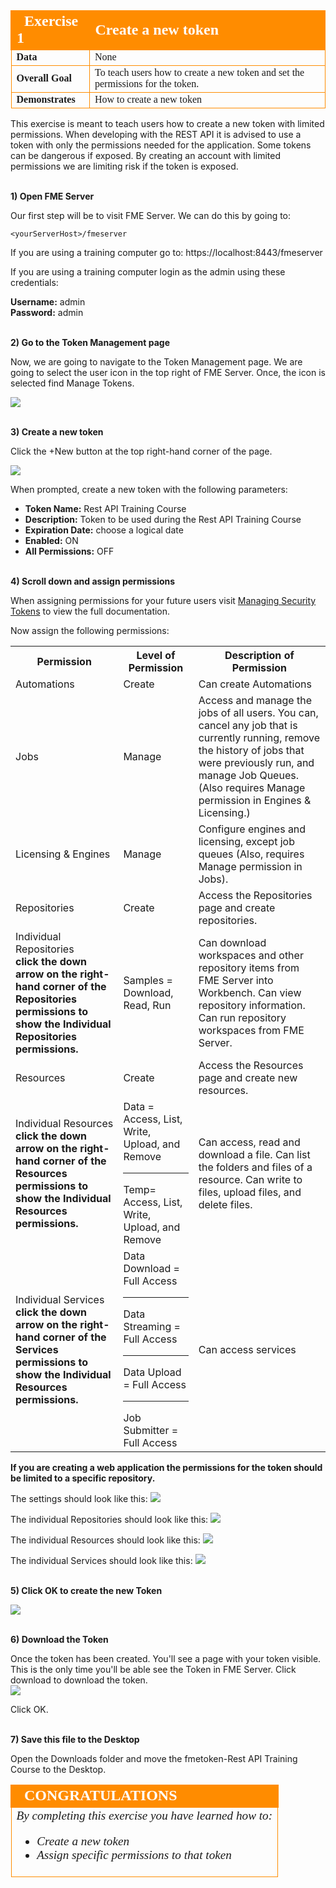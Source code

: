 <table style="border-spacing: 0px;border-collapse: collapse;font-family:serif">
<tr>
<td width=25% style="vertical-align:middle;background-color:darkorange;border: 2px solid darkorange">
<i class="fa fa-cogs fa-lg fa-pull-left fa-fw" style="color:white;padding-right: 12px;vertical-align:text-top"></i>
<span style="color:white;font-size:x-large;font-weight: bold">Exercise 1</span>
</td>
<td style="border: 2px solid darkorange;background-color:darkorange;color:white">
<span style="color:white;font-size:x-large;font-weight: bold">Create a new token</span>
</td>
</tr>

<tr>
<td style="border: 1px solid darkorange; font-weight: bold">Data</td>
<td style="border: 1px solid darkorange">None</td>
</tr>

<tr>
<td style="border: 1px solid darkorange; font-weight: bold">Overall Goal</td>
<td style="border: 1px solid darkorange">To teach users how to create a new token and set the permissions for the token.</td>
</tr>

<tr>
<td style="border: 1px solid darkorange; font-weight: bold">Demonstrates</td>
<td style="border: 1px solid darkorange">How to create a new token</td>
</tr>

</table>

This exercise is meant to teach users how to create a new token with limited permissions. When developing with the REST API it is advised to use a token with only the permissions needed for the application. Some tokens can be dangerous if exposed. By creating an account with limited permissions we are limiting risk if the token is exposed.

<br>**1) Open FME Server**

Our first step will be to visit FME Server. We can do this by going to:

    <yourServerHost>/fmeserver
If you are using a training computer go to: https://localhost:8443/fmeserver

If you  are using a training computer login as the admin using these credentials:

<b>Username:</b> admin
<br>
<b>Password:</b> admin



<br>**2) Go to the Token Management page**

Now, we are going to navigate to the Token Management page. We are going to select the user icon in the top right of FME Server. Once, the icon is selected find Manage Tokens.

![](./Images/image1.5.1.managetoken.png)



<br>**3) Create a new token**

Click the +New button at the top right-hand corner of the page.

![](./Images/image1.5.2.newtokens.png)



When prompted, create a new token with the following parameters:


- **Token Name:** Rest API Training Course
- **Description:** Token to be used during the Rest API Training Course
- **Expiration Date:** choose a logical date
- **Enabled:** ON
- **All Permissions:** OFF

<br>**4) Scroll down and assign permissions**

When assigning permissions for your future users visit [Managing Security Tokens](http://docs.safe.com/fme/2019.0/html/FME_Server_Documentation/WebUI/Manage-Token.htm) to view the full documentation.

Now assign the following permissions:

<table>


<tr>
<th>Permission</th>
<th>Level of Permission</th>
<th>Description of Permission</th>
</tr>

<tr>
<td>Automations</td>
<td>Create</td>
<td>Can create Automations</td>
</tr>

<tr>
<td>Jobs</td>
<td>Manage</td>
<td>  Access and manage the jobs of all users. You can, cancel any job that is currently running, remove the history of jobs that were previously run, and manage Job Queues. (Also requires Manage permission in Engines & Licensing.)</td>
</tr>

<tr>
<td>Licensing & Engines </td>
<td>Manage</td>
<td>Configure engines and licensing, except job queues (Also, requires Manage permission in Jobs).</td>
</tr>


<tr>
<td>Repositories</td>
<td>Create</td>
<td>Access the Repositories page and create repositories. </td>
</tr>

<tr>
<td>Individual Repositories <br> <b>click the down arrow on the right-hand corner of the Repositories permissions to show the Individual Repositories permissions. </td>
<td>Samples = Download, Read, Run</td>
<td>Can download workspaces and other repository items from FME Server into Workbench. Can view repository information. Can run repository workspaces from FME Server. </td>
</tr>

<tr>
<td>Resources</td>
<td>Create</td>
<td>Access the Resources page and create new resources.</td>
</tr>

<tr>
<td>Individual Resources <br> <b>click the down arrow on the right-hand corner of the Resources permissions to show the Individual Resources permissions. </td>
<td>
Data = Access, List, Write, Upload, and Remove
<hr>
Temp= Access, List, Write, Upload, and Remove
</td>
<td>Can access, read and download a file. Can list the folders and files of a resource. Can write to files, upload files, and delete files. </td>
</tr>

<tr>
<td>Individual Services <br> <b>click the down arrow on the right-hand corner of the Services permissions to show the Individual Resources permissions. </td>
<td>
Data Download = Full Access
<hr>
Data Streaming = Full Access
<hr>
Data Upload = Full Access
<hr>
Job Submitter = Full Access
</td>
<td>Can access services </td>
</tr>

</table>

**If you are creating a web application the permissions for the token should be limited to a specific repository.**

The settings should look like this:
![](./Images/image1.5.3.Permission.png)




The individual Repositories should look like this:
![](./Images/image1.5.4.Individuals.png)

The individual Resources should look like this:
![](./Images/image1.5.5.Resource.png)

The individual Services should look like this:
![](./Images/image1.5.6.Services.png)


<br>**5) Click OK to create the new Token**

![](./Images/image1.5.7.CreateTokens.png)



<br>**6) Download the Token**

Once the token has been created. You'll see a page with your token visible. This is the only time you'll be able see the Token in FME Server. Click download to download the token.  
![](./Images/image1.5.8.Download.png)

Click OK.


<br>**7) Save this file to the Desktop**

Open the Downloads folder and move the fmetoken-Rest API Training Course to the Desktop.


<!--Exercise Congratulations Section-->

<table style="border-spacing: 0px">
<tr>
<td style="vertical-align:middle;background-color:darkorange;border: 2px solid darkorange">
<i class="fa fa-thumbs-o-up fa-lg fa-pull-left fa-fw" style="color:white;padding-right: 12px;vertical-align:text-top"></i>
<span style="color:white;font-size:x-large;font-weight: bold;font-family:serif">CONGRATULATIONS</span>
</td>
</tr>

<tr>
<td style="border: 1px solid darkorange">
<span style="font-family:serif; font-style:italic; font-size:larger">
By completing this exercise you have learned how to:
<br>
<ul><li> Create a new token
<li> Assign specific permissions to that token


</span>
</td>
</tr>
</table>
